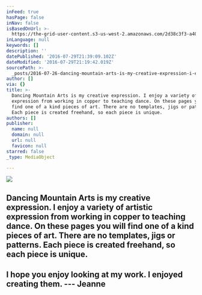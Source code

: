 ```yaml
---
inFeed: true
hasPage: false
inNav: false
isBasedOnUrl: >-
  https://the-grid-user-content.s3-us-west-2.amazonaws.com/2d38c3f3-a405-40c6-8dc1-f5bf71cd027c.jpg
inLanguage: null
keywords: []
description: ''
datePublished: '2016-07-29T21:39:09.102Z'
dateModified: '2016-07-29T21:19:42.019Z'
sourcePath: >-
  _posts/2016-07-26-dancing-mountain-arts-is-my-creative-expression-i-enjoy-a-v.md
author: []
via: {}
title: >-
  Dancing Mountain Arts is my creative expression. I enjoy a variety of artistic
  expression from working in copper to teaching dance. On these pages you will
  find one of a kind pieces of art. There are no templates, jigs or patterns.
  Each piece is created freehand, so each piece is unique.
authors: []
publisher:
  name: null
  domain: null
  url: null
  favicon: null
starred: false
_type: MediaObject

---
```

![](https://the-grid-user-content.s3-us-west-2.amazonaws.com/2d38c3f3-a405-40c6-8dc1-f5bf71cd027c.jpg)

## Dancing Mountain Arts is my creative expression. I enjoy a variety of artistic expression from working in copper to teaching dance. On these pages you will find one of a kind pieces of art. There are no templates, jigs or patterns. Each piece is created freehand, so each piece is unique.

## I hope you enjoy looking at my work. I enjoyed creating them. --- Jeanne